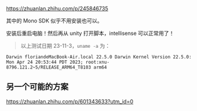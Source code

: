 https://zhuanlan.zhihu.com/p/245846735

其中的 Mono SDK 似乎不用安装也可以。

安装后重启电脑！然后再从 unity 打开脚本，intellisense 可以正常用了！

> 以上测试日期 23-11-3，`uname -a` 为：

```
Darwin floriandeMacBook-Air.local 22.5.0 Darwin Kernel Version 22.5.0: Mon Apr 24 20:53:44 PDT 2023; root:xnu-8796.121.2~5/RELEASE_ARM64_T8103 arm64
```

## 另一个可能的方案

https://zhuanlan.zhihu.com/p/601343633?utm_id=0

